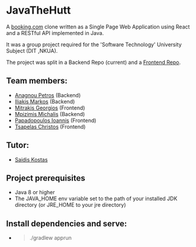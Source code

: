 # **JavaTheHutt**

A [booking.com](https://www.booking.com/) clone written as a Single Page Web Application using React and a RESTful API implemented in Java.

It was a group project required for the 'Software Technology' University Subject (DIT ,NKUA).

The project was split in a Backend Repo (current) and a [Frontend Repo](https://github.com/GeorgeMitrakis/javathehutt-frontend).


## Team members:

- [Anagnou Petros](https://www.linkedin.com/in/petros-anagnou/) (Backend)
- [Iliakis Markos](https://www.linkedin.com/in/markos-iliakis-ba88b8135/) (Backend)
- [Mitrakis Georgios](https://www.linkedin.com/in/george-mitrakis-867b74191/) (Frontend)
- [Mpizimis Michalis](https://www.linkedin.com/in/michaelbzms/) (Backend)
- [Papadopoulos Ioannis](https://www.linkedin.com/in/ioannis-papadopoulos-5356b9169/) (Frontend)
- [Tsapelas Christos](https://www.linkedin.com/in/christos-tsapelas-71686a16b/) (Frontend)

## Tutor:

 - [Saidis Kostas](https://www.linkedin.com/in/saiko/)

## Project prerequisites

 - Java 8 or higher
 - The JAVA_HOME env variable set to the path of your installed JDK directory (or JRE_HOME to your jre directory)

## Install dependencies and serve:

 - > ./gradlew apprun
